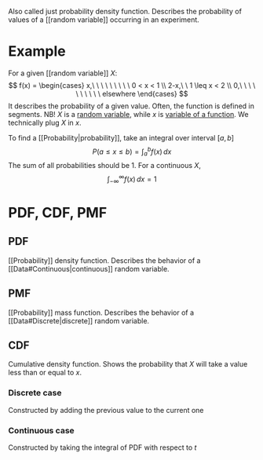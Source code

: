 Also called just probability density function. Describes the probability of values of a [[random variable]] occurring in an experiment.

# Example
For a given [[random variable]] $X$:
$$
f(x) =
\begin{cases}
x,\ \ \ \ \ \ \ \ \ 0 < x < 1  \\
2-x,\ \  1 \leq x < 2  \\
0,\ \ \ \ \ \ \ \ \ \  elsewhere
\end{cases}
$$
It describes the probability of a given value. Often, the function is defined in segments.
NB! $X$ is a <u>random variable</u>, while $x$ is <u>variable of a function</u>. We technically plug $X$ in $x$.

To find a [[Probability|probability]], take an integral over interval $[a, b]$
$$
P(a\leq x\leq b) = \int ^{b}_{a} f(x) \, dx 
$$
The sum of all probabilities should be 1. For a continuous $X$,
$$
\int_{-\infty}^{\infty} f(x) \, dx = 1
$$
# PDF, CDF, PMF
## PDF
[[Probability]] density function. Describes the behavior of a [[Data#Continuous|continuous]] random variable.
## PMF
[[Probability]] mass function. Describes the behavior of a [[Data#Discrete|discrete]] random variable.
## CDF
Cumulative density function. Shows the probability that $X$ will take a value less than or equal to $x$.
### Discrete case
Constructed by adding the previous value to the current one
### Continuous case
Constructed by taking the integral of PDF with respect to $t$